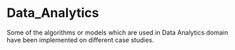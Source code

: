# Data_Analytics

Some of the algorithms or models which are used in Data Analytics domain have been implemented on different case studies.

